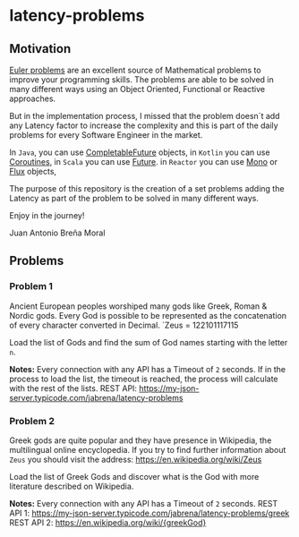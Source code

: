 # latency-problems

## Motivation

[Euler problems](https://projecteuler.net/archives) are an excellent source of Mathematical
problems to improve your programming skills. The problems are able to be solved in many 
different ways using an Object Oriented, Functional or Reactive approaches.

But in the implementation process, I missed that the problem doesn´t add any Latency factor to
increase the complexity and this is part of the daily problems for every Software Engineer in the market.

In `Java`, you can use [CompletableFuture](https://docs.oracle.com/javase/8/docs/api/java/util/concurrent/CompletableFuture.html) objects, 
in `Kotlin` you can use [Coroutines](https://kotlinlang.org/docs/reference/coroutines-overview.html), 
in `Scala` you can use [Future](https://www.scala-lang.org/api/2.12.3/scala/concurrent/Future.html).
in `Reactor` you can use [Mono<T>](https://projectreactor.io/docs/core/release/api/reactor/core/publisher/Mono.html) or 
[Flux<T>](https://projectreactor.io/docs/core/release/api/reactor/core/publisher/Flux.html) objects, 

The purpose of this repository is the creation of a set problems adding the Latency as part of the problem to be solved
in many different ways.

Enjoy in the journey!

Juan Antonio Breña Moral

## Problems

### Problem 1

Ancient European peoples worshiped many gods like Greek, Roman & Nordic gods.
Every God is possible to be represented as the concatenation of every character converted in Decimal.
`Zeus = 122101117115

Load the list of Gods and find the sum of God names starting with the letter `n`.

**Notes:** 
Every connection with any API has a Timeout of `2` seconds.
If in the process to load the list, the timeout is reached, the process will calculate with the rest of
the lists.
REST API: https://my-json-server.typicode.com/jabrena/latency-problems

### Problem 2

Greek gods are quite popular and they have presence in Wikipedia, the multilingual online encyclopedia.
If you try to find further information about `Zeus` you should visit the address: https://en.wikipedia.org/wiki/Zeus

Load the list of Greek Gods and discover what is the God with more literature described on Wikipedia.

**Notes:** 
Every connection with any API has a Timeout of `2` seconds.
REST API 1: https://my-json-server.typicode.com/jabrena/latency-problems/greek
REST API 2: https://en.wikipedia.org/wiki/{greekGod}


